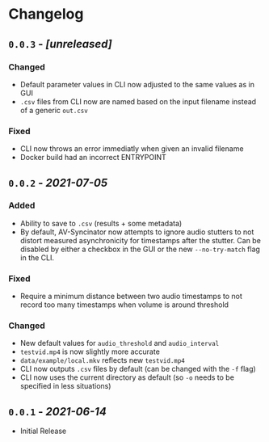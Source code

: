 Changelog
======================================================================

`0.0.3` - _[unreleased]_
----------------------------------------------------------------------

### Changed

- Default parameter values in CLI now adjusted to the same values as in GUI
- `.csv` files from CLI now are named based on the input filename instead of a
  generic `out.csv`

### Fixed

- CLI now throws an error immediatly when given an invalid filename
- Docker build had an incorrect ENTRYPOINT


`0.0.2` - _2021-07-05_
----------------------------------------------------------------------

### Added

- Ability to save to `.csv` (results + some metadata)
- By default, AV-Syncinator now attempts to ignore audio stutters to not distort
  measured asynchronicity for timestamps after the stutter. Can be disabled by
  either a checkbox in the GUI or the new `--no-try-match` flag in the CLI.

### Fixed

- Require a minimum distance between two audio timestamps to not record too many
  timestamps when volume is around threshold

### Changed

- New default values for `audio_threshold` and `audio_interval`
- `testvid.mp4` is now slightly more accurate
- `data/example/local.mkv` reflects new `testvid.mp4`
- CLI now outputs `.csv` files by default (can be changed with the `-f` flag)
- CLI now uses the current directory as default (so `-o` needs to be specified
  in less situations)

`0.0.1` - _2021-06-14_
----------------------------------------------------------------------

- Initial Release